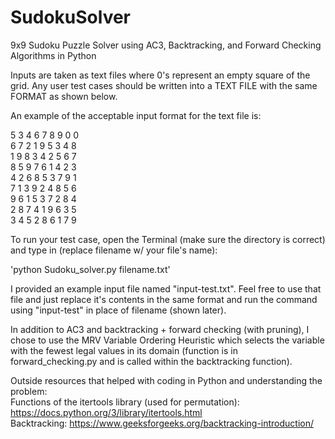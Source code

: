 # SudokuSolver
9x9 Sudoku Puzzle Solver using AC3, Backtracking, and Forward Checking Algorithms in Python

Inputs are taken as text files where 0's represent an empty square of the grid. Any user test cases should be written
into a TEXT FILE with the same FORMAT as shown below.

An example of the acceptable input format for the text file is:

5 3 4 6 7 8 9 0 0  
6 7 2 1 9 5 3 4 8  
1 9 8 3 4 2 5 6 7  
8 5 9 7 6 1 4 2 3  
4 2 6 8 5 3 7 9 1  
7 1 3 9 2 4 8 5 6  
9 6 1 5 3 7 2 8 4  
2 8 7 4 1 9 6 3 5  
3 4 5 2 8 6 1 7 9  

To run your test case, open the Terminal (make sure the directory is correct) and type in (replace filename w/ your
file's name):

'python Sudoku_solver.py filename.txt'

I provided an example input file named "input-test.txt". Feel free to use that file and just replace it's contents 
in the same format and run the command using "input-test" in place of filename (shown later).

In addition to AC3 and backtracking + forward checking (with pruning), I chose to use the MRV Variable Ordering
Heuristic which selects the variable with the fewest legal values in its domain (function is in forward_checking.py and
is called within the backtracking function).

Outside resources that helped with coding in Python and understanding the problem:  
Functions of the itertools library (used for permutation): https://docs.python.org/3/library/itertools.html  
Backtracking: https://www.geeksforgeeks.org/backtracking-introduction/  
